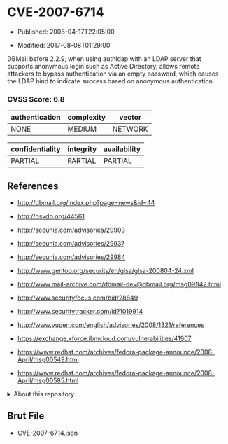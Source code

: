 # CVE-2007-6714

- Published: 2008-04-17T22:05:00

- Modified: 2017-08-08T01:29:00

DBMail before 2.2.9, when using authldap with an LDAP server that supports anonymous login such as Active Directory, allows remote attackers to bypass authentication via an empty password, which causes the LDAP bind to indicate success based on anonymous authentication.

### CVSS Score: **6.8**

| authentication | complexity | vector |
| --- | --- | --- |
| NONE | MEDIUM | NETWORK |

| confidentiality | integrity | availability |
| --- | --- | --- |
| PARTIAL | PARTIAL | PARTIAL |

## References

* http://dbmail.org/index.php?page=news&id=44

* http://osvdb.org/44561

* http://secunia.com/advisories/29903

* http://secunia.com/advisories/29937

* http://secunia.com/advisories/29984

* http://www.gentoo.org/security/en/glsa/glsa-200804-24.xml

* http://www.mail-archive.com/dbmail-dev@dbmail.org/msg09942.html

* http://www.securityfocus.com/bid/28849

* http://www.securitytracker.com/id?1019914

* http://www.vupen.com/english/advisories/2008/1321/references

* https://exchange.xforce.ibmcloud.com/vulnerabilities/41907

* https://www.redhat.com/archives/fedora-package-announce/2008-April/msg00549.html

* https://www.redhat.com/archives/fedora-package-announce/2008-April/msg00585.html

<details>
<summary>About this repository</summary> 

  This repository is part of the project [Live Hack CVE](https://github.com/Live-Hack-CVE). Main website can be found [www.live-hack.org](https://www.live-hack.org) 
  
  Made by [Sn0wAlice](https://github.com/Sn0wAlice) for the people that care about security and need to have a feed of the latest CVEs. Hope you enjoy it, don't forget to star the repo and follow me on [Twitter](https://twitter.com/Sn0wAlice) and [Github](https://github.com/Sn0wAlice). And that is my [personnal website](https://www.alice-snow.me/)

  - [Home Page](https://github.com/Live-Hack-CVE)
  - [Framework](https://github.com/Live-Hack-CVE/cve-framework)
  - [CVE database](https://github.com/Live-Hack-CVE/full_database)
  - [Changelog](https://github.com/Live-Hack-CVE/Changelog)
</details>

## Brut File

* [CVE-2007-6714.json](https://raw.githubusercontent.com/Live-Hack-CVE/full_database/main/cves/2007/CVE-2007-6714.json)

